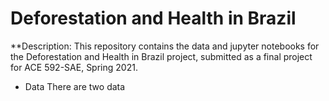 # Deforestation and Health in Brazil

**Description: 
This repository contains the data and jupyter notebooks for the Deforestation and Health in Brazil project, submitted as a final project for ACE 592-SAE, Spring 2021.
- Data
There are two data
